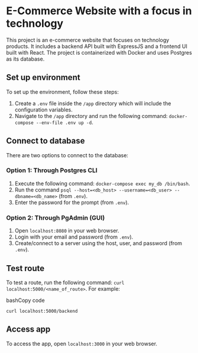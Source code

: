 E-Commerce Website with a focus in technology
=============================================

This project is an e-commerce website that focuses on technology products. It includes a backend API built with ExpressJS and a frontend UI built with React. The project is containerized with Docker and uses Postgres as its database.

Set up environment
------------------

To set up the environment, follow these steps:

1.  Create a `.env` file inside the `/app` directory which will include the configuration variables.
2.  Navigate to the `/app` directory and run the following command: `docker-compose --env-file .env up -d`.

Connect to database
-------------------

There are two options to connect to the database:

### Option 1: Through Postgres CLI

1.  Execute the following command: `docker-compose exec my_db /bin/bash`.
2.  Run the command `psql --host=<db_host> --username=<db_user> --dbname=<db_name>` (from `.env`).
3.  Enter the password for the prompt (from `.env`).

### Option 2: Through PgAdmin (GUI)

1.  Open `localhost:8080` in your web browser.
2.  Login with your email and password (from `.env`).
3.  Create/connect to a server using the host, user, and password (from `.env`).

Test route
----------

To test a route, run the following command: `curl localhost:5000/<name_of_route>`. For example:

bashCopy code

`curl localhost:5000/backend`

Access app
----------

To access the app, open `localhost:3000` in your web browser.